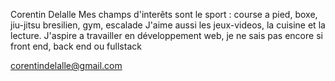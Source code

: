 Corentin Delalle
Mes champs d'interêts sont le sport : course a pied, boxe, jiu-jitsu bresilien, gym, escalade
J'aime aussi les jeux-videos, la cuisine et la lecture.
J'aspire a travailler en développement web, je ne sais pas encore si front end, back end ou fullstack
















corentindelalle@gmail.com
